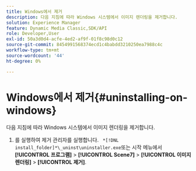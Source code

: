 ```yaml
---
title: Windows에서 제거
description: 다음 지침에 따라 Windows 시스템에서 이미지 렌더링을 제거합니다.
solution: Experience Manager
feature: Dynamic Media Classic,SDK/API
role: Developer,User
exl-id: 50a3d0d4-acfe-4ed2-af9f-01f8c98d0c12
source-git-commit: 8454991568374ecd1c4babdd3210250ea7988c4c
workflow-type: tm+mt
source-wordcount: '44'
ht-degree: 0%

---
```


# Windows에서 제거{#uninstalling-on-windows}

다음 지침에 따라 Windows 시스템에서 이미지 렌더링을 제거합니다.

1. 를 실행하여 제거 관리자를 실행합니다. ` *[!DNL install_folder]*\_uninst\uninstaller.exe`또는 시작 메뉴에서 **[!UICONTROL 프로그램]** > **[!UICONTROL Scene7]** > **[!UICONTROL 이미지 렌더링]** > **[!UICONTROL 제거]**.
